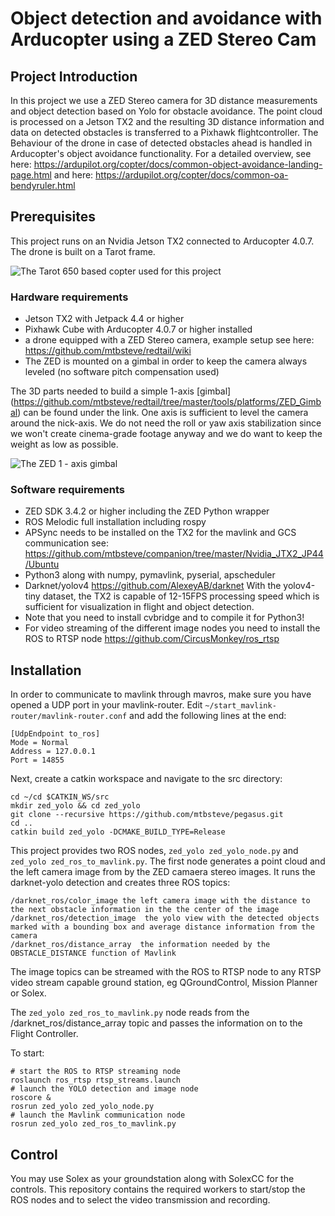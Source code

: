 # Object detection and avoidance with Arducopter using a ZED Stereo Cam 
## Project Introduction
In this project we use a ZED Stereo camera for 3D distance measurements and object detection based on Yolo for obstacle avoidance. The point cloud is processed on a Jetson TX2 and the resulting 3D distance information and data on detected obstacles is transferred to a Pixhawk flightcontroller. The Behaviour of the drone in case of detected obstacles ahead is handled in Arducopter's object avoidance functionality. For a detailed overview, see here: https://ardupilot.org/copter/docs/common-object-avoidance-landing-page.html and here: https://ardupilot.org/copter/docs/common-oa-bendyruler.html

## Prerequisites 
This project runs on an Nvidia Jetson TX2 connected to Arducopter 4.0.7. The drone is built on a Tarot frame.

![The Tarot 650 based copter used for this project](https://github.com/mtbsteve/redtail/blob/master/tools/images/image4.jpeg)

### Hardware requirements
- Jetson TX2 with Jetpack 4.4 or higher
- Pixhawk Cube with Arducopter 4.0.7 or higher installed
- a drone equipped with a ZED Stereo camera, example setup see here: https://github.com/mtbsteve/redtail/wiki
- The ZED is mounted on a gimbal in order to keep the camera always leveled (no software pitch compensation used)

The 3D parts needed to build a simple 1-axis [gimbal] (https://github.com/mtbsteve/redtail/tree/master/tools/platforms/ZED_Gimbal) can be found under the link. One axis is sufficient to level the camera around the nick-axis. We do not need the roll or yaw axis stabilization since we won't create cinema-grade footage anyway and we do want to keep the weight as low as possible.

![The ZED 1 - axis gimbal](https://github.com/mtbsteve/redtail/blob/master/tools/images/image0.jpeg)

### Software requirements
- ZED SDK 3.4.2 or higher including the ZED Python wrapper
- ROS Melodic full installation including rospy 
- APSync needs to be installed on the TX2 for the mavlink and GCS communication see: https://github.com/mtbsteve/companion/tree/master/Nvidia_JTX2_JP44/Ubuntu
- Python3 along with numpy, pymavlink, pyserial, apscheduler
- Darknet/yolov4 https://github.com/AlexeyAB/darknet With the yolov4-tiny dataset, the TX2 is capable of 12-15FPS processing speed which is sufficient for visualization in flight and object detection.
- Note that you need to install cvbridge and to compile it for Python3!
- For video streaming of the different image nodes you need to install the ROS to RTSP node https://github.com/CircusMonkey/ros_rtsp

## Installation
In order to communicate to mavlink through mavros, make sure you have opened a UDP port in your mavlink-router. Edit `~/start_mavlink-router/mavlink-router.conf` and add the following lines at the end:
```
[UdpEndpoint to_ros]
Mode = Normal
Address = 127.0.0.1
Port = 14855
```

Next, create a catkin workspace and navigate to the src directory:
```
cd ~/cd $CATKIN_WS/src
mkdir zed_yolo && cd zed_yolo
git clone --recursive https://github.com/mtbsteve/pegasus.git
cd ..
catkin build zed_yolo -DCMAKE_BUILD_TYPE=Release
```
This project provides two ROS nodes, `zed_yolo zed_yolo_node.py` and `zed_yolo zed_ros_to_mavlink.py`. The first node generates a point cloud and the left camera image from by the ZED camaera stereo images. It runs the darknet-yolo detection and creates three ROS topics:
```
/darknet_ros/color_image the left camera image with the distance to the next obstacle information in the the center of the image
/darknet_ros/detection_image  the yolo view with the detected objects marked with a bounding box and average distance information from the camera
/darknet_ros/distance_array  the information needed by the OBSTACLE_DISTANCE function of Mavlink
```
The image topics can be streamed with the ROS to RTSP node to any RTSP video stream capable ground station, eg QGroundControl, Mission Planner or Solex.

The `zed_yolo zed_ros_to_mavlink.py` node reads from the /darknet_ros/distance_array topic and passes the information on to the Flight Controller.

To start:
```
# start the ROS to RTSP streaming node
roslaunch ros_rtsp rtsp_streams.launch
# launch the YOLO detection and image node
roscore &
rosrun zed_yolo zed_yolo_node.py
# launch the Mavlink communication node
rosrun zed_yolo zed_ros_to_mavlink.py
```
## Control
You may use Solex as your groundstation along with SolexCC for the controls. This repository contains the required workers to start/stop the ROS nodes and to select the video transmission and recording.

